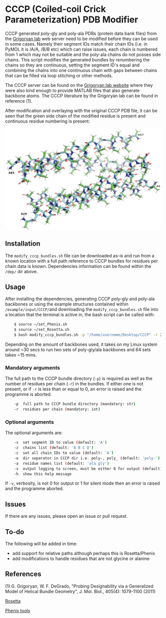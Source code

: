 # CCCP (Coiled-coil Crick Parameterization) PDB Modifier

CCCP generated poly-gly and poly-ala PDBs (protein data bank files) from the
[Grigoryan lab][1] web server need to be modified before they can be used in
some cases. Namely their segment IDs match their chain IDs (i.e. in PyMOL it is
/A/A, /B/B etc) which can raise issues, each chain is numbered from 1 which may
not be suitable and the poly-ala chains do not posses side chains. This script
modifies the generated bundles by renumbering the chains so they are
continuous, setting the segment ID's equal and combining the chains into one
continuous chain with gaps between chains that can be filled via loop
stitching or other methods.

The CCCP server can be found on the [Grigoryan lab website][1] where
they were also kind enough to provide MATLAB files that also generate backbone
atoms. The CCCP literature by the Grigoryan lab can be found in reference (1).

After modification and overlaying with the original CCCP PDB file, it can be
seen that the green side chain of the modified residue is present and
continuous residue numbering is present:

![](res/images/poly_ala_modified.png)

## Installation

The `modify_cccp_bundles.sh` file can be downloaded as-is and run from a known
location with a full path reference to CCCP bundles for residues per chain data
is known. Dependencies information can be found within the `/dep/` dir above.

## Usage

After installing the dependencies, generating CCCP poly-gly and poly-ala
backbones or using the example structures contained within
`/example/input/CCCP/`and downloading the `modify_cccp_bundles.sh` file into a
location that the terminal is active in, the bash script can be called with:

```bash
    $ source ~/set_Phenix.sh
    $ source ~/set_Rosetta.sh
    $ bash modify_cccp_bundles.sh -p "/home/username/Desktop/CCCP" -r 28
```

Depending on the amount of backbones used, it takes on my Linux system around
~30 secs to run two sets of poly-gly/ala backbones and 64 sets takes ~15 mins.

### Mandatory arguments

The full path to the CCCP bundle directory (`-p`) is required as well as the
number of residues per chain (`-r`) in the bundles. If either one is not
present, or if `-r` is less than or equal to 0, an error is raised and the
programme is aborted.

```bash
    -p  full path to CCCP bundle directory (mandatory: str)
    -r  residues per chain (mandatory: int)
```

### Optional arguments

The optional arguments are:

```bash
    -s  set segment ID to value (default: 'A')
    -z  chains list (default: 'A B C D')
    -c  set all chain IDs to value (default: 'A')
    -e  dir separator in CCCP dir i.e. poly-, poly_ (default: 'poly-')
    -a  residue names list (default: 'ala gly')
    -v  output logging to screen, must be either 0 for output (default) or 1
    -h  show this help message
```

If `-v`, verbosity, is not 0 for output or 1 for silent mode then an error is
raised and the programme aborted.

## Issues

If there are any issues, please open an issue or pull request.

## To-do

The following will be added in time:

* add support for relative paths although perhaps this is Rosetta/Phenix
* add modifications to handle residues that are not glycine or alanine

## References

(1) G. Grigoryan, W. F. DeGrado, "Probing Designability via a Generalized Model
    of Helical Bundle Geometry", J. Mol. Biol., 405(4): 1079-1100 (2011)

[Rosetta](https://www.rosettacommons.org/)

[Phenix tools](https://phenix-online.org/)

[1]:(https://www.grigoryanlab.org/cccp/)
